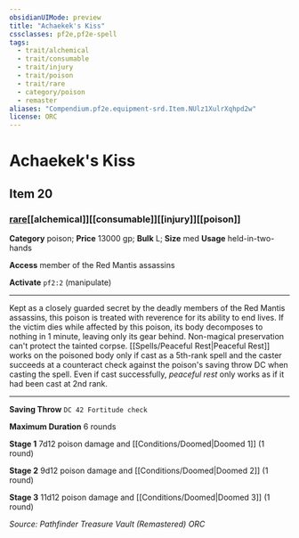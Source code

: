 ```yaml
---
obsidianUIMode: preview
title: "Achaekek's Kiss"
cssclasses: pf2e,pf2e-spell
tags:
  - trait/alchemical
  - trait/consumable
  - trait/injury
  - trait/poison
  - trait/rare
  - category/poison
  - remaster
aliases: "Compendium.pf2e.equipment-srd.Item.NUlz1XulrXqhpd2w"
license: ORC
---
```

# Achaekek's Kiss
## Item 20
### [rare](rare "Rare Rarity Trait")[[alchemical]][[consumable]][[injury]][[poison]]

**Category** poison; 
**Price** 13000 gp; 
**Bulk** L; **Size** med
**Usage** held-in-two-hands

**Access** member of the Red Mantis assassins

**Activate** `pf2:2` (manipulate)

* * *

Kept as a closely guarded secret by the deadly members of the Red Mantis assassins, this poison is treated with reverence for its ability to end lives. If the victim dies while affected by this poison, its body decomposes to nothing in 1 minute, leaving only its gear behind. Non-magical preservation can't protect the tainted corpse. [[Spells/Peaceful Rest|Peaceful Rest]] works on the poisoned body only if cast as a 5th-rank spell and the caster succeeds at a counteract check against the poison's saving throw DC when casting the spell. Even if cast successfully, _peaceful rest_ only works as if it had been cast at 2nd rank.

* * *

**Saving Throw** `DC 42 Fortitude check`

**Maximum Duration** 6 rounds

**Stage 1** 7d12 poison damage and [[Conditions/Doomed|Doomed 1]] (1 round)

**Stage 2** 9d12 poison damage and [[Conditions/Doomed|Doomed 2]] (1 round)

**Stage 3** 11d12 poison damage and [[Conditions/Doomed|Doomed 3]] (1 round)

*Source: Pathfinder Treasure Vault (Remastered)*
*ORC*